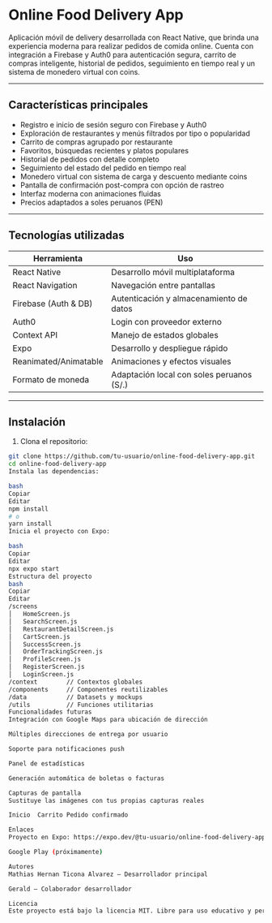 # Online Food Delivery App

Aplicación móvil de delivery desarrollada con React Native, que brinda una experiencia moderna para realizar pedidos de comida online. Cuenta con integración a Firebase y Auth0 para autenticación segura, carrito de compras inteligente, historial de pedidos, seguimiento en tiempo real y un sistema de monedero virtual con coins.

---

## Características principales

- Registro e inicio de sesión seguro con Firebase y Auth0
- Exploración de restaurantes y menús filtrados por tipo o popularidad
- Carrito de compras agrupado por restaurante
- Favoritos, búsquedas recientes y platos populares
- Historial de pedidos con detalle completo
- Seguimiento del estado del pedido en tiempo real
- Monedero virtual con sistema de carga y descuento mediante coins
- Pantalla de confirmación post-compra con opción de rastreo
- Interfaz moderna con animaciones fluidas
- Precios adaptados a soles peruanos (PEN)

---

## Tecnologías utilizadas

| Herramienta           | Uso                                        |
|-----------------------|--------------------------------------------|
| React Native          | Desarrollo móvil multiplataforma           |
| React Navigation      | Navegación entre pantallas                 |
| Firebase (Auth & DB)  | Autenticación y almacenamiento de datos    |
| Auth0                 | Login con proveedor externo                |
| Context API           | Manejo de estados globales                 |
| Expo                  | Desarrollo y despliegue rápido             |
| Reanimated/Animatable | Animaciones y efectos visuales             |
| Formato de moneda     | Adaptación local con soles peruanos (S/.)  |

---

## Instalación

1. Clona el repositorio:
```bash
git clone https://github.com/tu-usuario/online-food-delivery-app.git
cd online-food-delivery-app
Instala las dependencias:

bash
Copiar
Editar
npm install
# o
yarn install
Inicia el proyecto con Expo:

bash
Copiar
Editar
npx expo start
Estructura del proyecto
bash
Copiar
Editar
/screens
│   HomeScreen.js
│   SearchScreen.js
│   RestaurantDetailScreen.js
│   CartScreen.js
│   SuccessScreen.js
│   OrderTrackingScreen.js
│   ProfileScreen.js
│   RegisterScreen.js
│   LoginScreen.js
/context        // Contextos globales
/components     // Componentes reutilizables
/data           // Datasets y mockups
/utils          // Funciones utilitarias
Funcionalidades futuras
Integración con Google Maps para ubicación de dirección

Múltiples direcciones de entrega por usuario

Soporte para notificaciones push

Panel de estadísticas

Generación automática de boletas o facturas

Capturas de pantalla
Sustituye las imágenes con tus propias capturas reales

Inicio	Carrito	Pedido confirmado

Enlaces
Proyecto en Expo: https://expo.dev/@tu-usuario/online-food-delivery-app

Google Play (próximamente)

Autores
Mathias Hernan Ticona Alvarez — Desarrollador principal

Gerald — Colaborador desarrollador

Licencia
Este proyecto está bajo la licencia MIT. Libre para uso educativo y personal.
